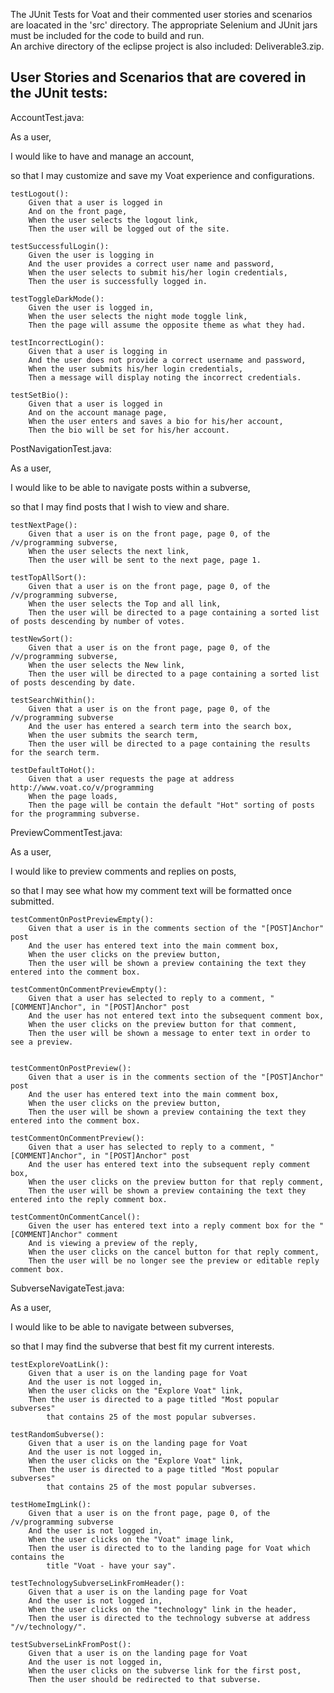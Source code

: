 The JUnit Tests for Voat and their commented user stories and scenarios are loacated in the 'src' directory.
The appropriate Selenium and JUnit jars must be included for the code to build and run.  
An archive directory of the eclipse project is also included: Deliverable3.zip.

## User Stories and Scenarios that are covered in the JUnit tests: ##

AccountTest.java:

As a user,

I would like to have and manage an account,

so that I may customize and save my Voat experience and configurations.
	
	testLogout():
		Given that a user is logged in
		And on the front page,
		When the user selects the logout link,
		Then the user will be logged out of the site.

	testSuccessfulLogin():	
		Given the user is logging in
		And the user provides a correct user name and password,
		When the user selects to submit his/her login credentials,
		Then the user is successfully logged in.
		
	testToggleDarkMode():	
		Given the user is logged in,
		When the user selects the night mode toggle link,
		Then the page will assume the opposite theme as what they had.
		
	testIncorrectLogin():	
		Given that a user is logging in
		And the user does not provide a correct username and password,
		When the user submits his/her login credentials,
		Then a message will display noting the incorrect credentials.
		
	testSetBio():	
		Given that a user is logged in
		And on the account manage page,
		When the user enters and saves a bio for his/her account,
		Then the bio will be set for his/her account.  


PostNavigationTest.java:

As a user,

I would like to be able to navigate posts within a subverse,

so that I may find posts that I wish to view and share.

	testNextPage():
		Given that a user is on the front page, page 0, of the /v/programming subverse,
		When the user selects the next link, 
		Then the user will be sent to the next page, page 1.
	
	testTopAllSort():
		Given that a user is on the front page, page 0, of the /v/programming subverse,
		When the user selects the Top and all link,
		Then the user will be directed to a page containing a sorted list of posts descending by number of votes.

	testNewSort():	
		Given that a user is on the front page, page 0, of the /v/programming subverse,
		When the user selects the New link,
		Then the user will be directed to a page containing a sorted list of posts descending by date.

	testSearchWithin():	
		Given that a user is on the front page, page 0, of the /v/programming subverse
		And the user has entered a search term into the search box,
		When the user submits the search term,
		Then the user will be directed to a page containing the results for the search term.

	testDefaultToHot():	
		Given that a user requests the page at address http://www.voat.co/v/programming
		When the page loads,
		Then the page will be contain the default "Hot" sorting of posts for the programming subverse.


PreviewCommentTest.java:

As a user,

I would like to preview comments and replies on posts,

so that I may see what how my comment text will be formatted once submitted.

	testCommentOnPostPreviewEmpty():
		Given that a user is in the comments section of the "[POST]Anchor" post
		And the user has entered text into the main comment box,
		When the user clicks on the preview button,
		Then the user will be shown a preview containing the text they entered into the comment box.

	testCommentOnCommentPreviewEmpty():
		Given that a user has selected to reply to a comment, "[COMMENT]Anchor", in "[POST]Anchor" post
		And the user has not entered text into the subsequent comment box,
		When the user clicks on the preview button for that comment,
		Then the user will be shown a message to enter text in order to see a preview.
		

	testCommentOnPostPreview():
		Given that a user is in the comments section of the "[POST]Anchor" post
		And the user has entered text into the main comment box,
		When the user clicks on the preview button,
		Then the user will be shown a preview containing the text they entered into the comment box.

	testCommentOnCommentPreview():
		Given that a user has selected to reply to a comment, "[COMMENT]Anchor", in "[POST]Anchor" post
		And the user has entered text into the subsequent reply comment box,
		When the user clicks on the preview button for that reply comment,
		Then the user will be shown a preview containing the text they entered into the reply comment box.

	testCommentOnCommentCancel():	
		Given the user has entered text into a reply comment box for the "[COMMENT]Anchor" comment
		And is viewing a preview of the reply,
		When the user clicks on the cancel button for that reply comment,
		Then the user will be no longer see the preview or editable reply comment box.


SubverseNavigateTest.java:

As a user,

I would like to be able to navigate between subverses,

so that I may find the subverse that best fit my current interests.

	testExploreVoatLink():
		Given that a user is on the landing page for Voat
		And the user is not logged in,
		When the user clicks on the "Explore Voat" link,
		Then the user is directed to a page titled "Most popular subverses" 
			that contains 25 of the most popular subverses.

	testRandomSubverse():		
		Given that a user is on the landing page for Voat
		And the user is not logged in,
		When the user clicks on the "Explore Voat" link,
		Then the user is directed to a page titled "Most popular subverses" 
			that contains 25 of the most popular subverses.

	testHomeImgLink():		
		Given that a user is on the front page, page 0, of the /v/programming subverse
		And the user is not logged in,
		When the user clicks on the "Voat" image link,
		Then the user is directed to to the landing page for Voat which contains the
			title "Voat - have your say".

	testTechnologySubverseLinkFromHeader():		
		Given that a user is on the landing page for Voat
		And the user is not logged in,
		When the user clicks on the "technology" link in the header,
		Then the user is directed to the technology subverse at address "/v/technology/".

	testSubverseLinkFromPost():	
		Given that a user is on the landing page for Voat
		And the user is not logged in,
		When the user clicks on the subverse link for the first post,
		Then the user should be redirected to that subverse.





